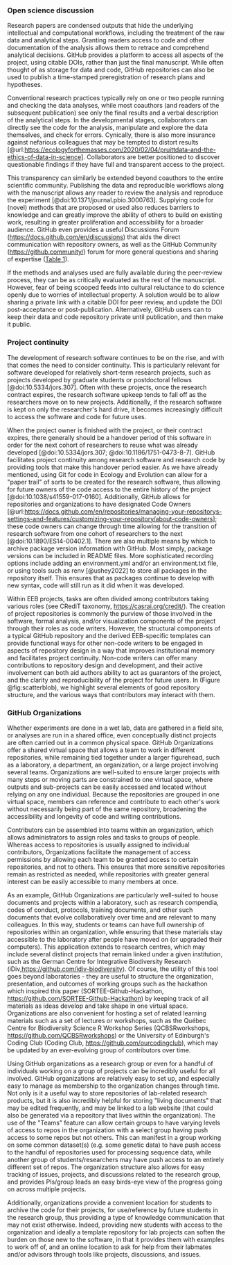 <!--## GitHub in EcoEvo examples (Part 3)-->

### Open science discussion

<!--*Contributors to this section: Freddy Hillemann, Allison Binley*-->

Research papers are condensed outputs that hide the underlying intellectual and computational workflows, including the treatment of the raw data and analytical steps.
Granting readers access to code and other documentation of the analysis allows them to retrace and comprehend analytical decisions.
GitHub provides a platform to access all aspects of the project, using citable DOIs, rather than just the final manuscript.
While often thought of as storage for data and code, GitHub repositories can also be used to publish a time-stamped preregistration of research plans and hypotheses.

Conventional research practices typically rely on one or two people running and checking the data analyses, while most coauthors (and readers of the subsequent publication) see only the final results and a verbal description of the analytical steps.
In the developmental stages, collaborators can directly see the code for the analysis, manipulate and explore the data themselves, and check for errors.
Cynically, there is also more insurance against nefarious colleagues that may be tempted to distort results [@url:https://ecologyforthemasses.com/2020/02/04/pruittdata-and-the-ethics-of-data-in-science].
Collaborators are better positioned to discover questionable findings if they have full and transparent access to the project.

This transparency can similarly be extended beyond coauthors to the entire scientific community.
Publishing the data and reproducible workflows along with the manuscript allows any reader to review the analysis and reproduce the experiment [@doi:10.1371/journal.pbio.3000763].
Supplying code for (novel) methods that are proposed or used also reduces barriers to knowledge and can greatly improve the ability of others to build on existing work, resulting in greater proliferation and accessibility for a broader audience.
GitHub even provides a useful Discussions Forum (<https://docs.github.com/en/discussions>) that aids the direct communication with repository owners, as well as the GitHub Community (<https://github.community/>) forum for more general questions and sharing of expertise ([Table 1](#tbl:roles)).

If the methods and analyses used are fully available during the peer-review process, they can be as critically evaluated as the rest of the manuscript.
However, fear of being scooped feeds into cultural reluctance to do science openly due to worries of intellectual property.
A solution would be to allow sharing a private link with a citable DOI for peer review, and update the DOI post-acceptance or post-publication.
Alternatively, GitHub users can to keep their data and code repository private until publication, and then make it public.

### Project continuity

<!--*Contributors to this section: BPME, VF*  -->

The development of research software continues to be on the rise, and with that comes the need to consider continuity.
This is particularly relevant for software developed for relatively short-term research projects, such as projects developed by graduate students or postdoctoral fellows [@doi:10.5334/jors.307].
Often with these projects, once the research contract expires, the research software upkeep tends to fall off as the researchers move on to new projects.
Additionally, if the research software is kept on only the researcher's hard drive, it becomes increasingly difficult to access the software and code for future uses.

When the project owner is finished with the project, or their contract expires, there generally should be a handover period of this software in order for the next cohort of researchers to reuse what was already developed [@doi:10.5334/jors.307; @doi:10.1186/1751-0473-8-7].
GitHub facilitates project continuity among research software and research code by providing tools that make this handover period easier.
As we have already mentioned, using Git for code in Ecology and Evolution can allow for a "paper trail" of sorts to be created for the research software, thus allowing for future owners of the code access to the entire history of the project [@doi:10.1038/s41559-017-0160].
Additionally, GitHub allows for repositories and organizations to have designated Code Owners [@url:https://docs.github.com/en/repositories/managing-your-repositorys-settings-and-features/customizing-your-repository/about-code-owners]; these code owners can change through time allowing for the transition of research software from one cohort of researchers to the next [@doi:10.1890/ES14-00402.1].
There are also multiple means by which to archive package version information with GitHub.
Most simply, package versions can be included in README files.
More sophisticated recording options include adding an environment.yml and/or an environment.txt file, or using tools such as renv [@ushey2022] to store all packages in the repository itself.
This ensures that as packages continue to develop with new syntax, code will still run as it did when it was developed.

Within EEB projects, tasks are often divided among contributors taking various roles (see CRediT taxonomy, <https://casrai.org/credit/>).
The creation of project repositories is commonly the purview of those involved in the software, formal analysis, and/or visualization components of the project through their roles as code writers.
However, the structural components of a typical GitHub repository and the derived EEB-specific templates can provide functional ways for other non-code writers to be engaged in aspects of repository design in a way that improves institutional memory and facilitates project continuity.
Non-code writers can offer many contributions to repository design and development, and their active involvement can both aid authors ability to act as guarantors of the project, and the clarity and reproducibility of the project for future users.
In (Figure @fig:scatterblob), we highlight several elements of good repository structure, and the various ways that contributors may interact with them.

### GitHub Organizations

<!--*Contributors to this section: Katherine Hébert, Cole Brookson*-->

Whether experiments are done in a wet lab, data are gathered in a field site, or analyses are run in a shared office, even conceptually distinct projects are often carried out in a common physical space.
GitHub Organizations offer a shared virtual space that allows a team to work in different repositories, while remaining tied together under a larger figurehead, such as a laboratory, a department, an organization, or a large project involving several teams.
Organizations are well-suited to ensure larger projects with many steps or moving parts are constrained to one virtual space, where outputs and sub-projects can be easily accessed and located without relying on any one individual.
Because the repositories are grouped in one virtual space, members can reference and contribute to each other's work without necessarily being part of the same repository, broadening the accessibility and longevity of code and writing contributions.

Contributors can be assembled into teams within an organization, which allows administrators to assign roles and tasks to groups of people.
Whereas access to repositories is usually assigned to individual contributors, Organizations facilitate the management of access permissions by allowing each team to be granted access to certain repositories, and not to others.
This ensures that more sensitive repositories remain as restricted as needed, while repositories with greater general interest can be easily accessible to many members at once.

As an example, GitHub Organizations are particularly well-suited to house documents and projects within a laboratory, such as research compendia, codes of conduct, protocols, training documents, and other such documents that evolve collaboratively over time and are relevant to many colleagues.
In this way, students or teams can have full ownership of repositories within an organization, while ensuring that these materials stay accessible to the laboratory after people have moved on (or upgraded their computers).
This application extends to research centres, which may include several distinct projects that remain linked under a given institution, such as the German Centre for Integrative Biodiversity Research (iDiv,<https://github.com/idiv-biodiversity>).
Of course, the utility of this tool goes beyond laboratories - they are useful to structure the organization, presentation, and outcomes of working groups such as the hackathon which inspired this paper (SORTEE-Github-Hackathon, <https://github.com/SORTEE-Github-Hackathon>) by keeping track of all materials as ideas develop and take shape in one virtual space.
Organizations are also convenient for hosting a set of related learning materials such as a set of lectures or workshops, such as the Québec Centre for Biodiversity Science R Workshop Series (QCBSRworkshops, <https://github.com/QCBSRworkshops>) or the University of Edinburgh's Coding Club (Coding Club, <https://github.com/ourcodingclub>), which may be updated by an ever-evolving group of contributors over time.

Using GitHub organizations as a research group or even for a handful of individuals working on a group of projects can be incredibly useful for all involved.
GitHub organizations are relatively easy to set up, and especially easy to manage as membership to the organization changes through time.
Not only is it a useful way to store repositories of lab-related research products, but it is also incredibly helpful for storing "living documents" that may be edited frequently, and may be linked to a lab website (that could also be generated via a repository that lives within the organization).
The use of the "Teams" feature can allow certain groups to have varying levels of access to repos in the organization with a select group having push access to some repos but not others.
This can manifest in a group working on some common dataset(s) (e.g. some genetic data) to have push access to the handful of repositories used for processing sequence data, while another group of students/researchers may have push access to an entirely different set of repos.
The organization structure also allows for easy tracking of issues, projects, and discussions related to the research group, and provides PIs/group leads an easy birds-eye view of the progress going on across multiple projects.

Additionally, organizations provide a convenient location for students to archive the code for their projects, for use/reference by future students in the research group, thus providing a type of knowledge communication that may not exist otherwise.
Indeed, providing new students with access to the organization and ideally a template repository for lab projects can soften the burden on those new to the software, in that it provides them with examples to work off of, and an online location to ask for help from their labmates and/or advisors through tools like projects, discussions, and issues.
